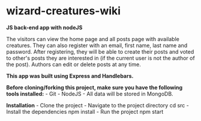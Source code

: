 # wizard-creatures-wiki
**JS back-end app with nodeJS**

The visitors can view the home page and all posts page with available creatures. They can also register with an email, first name, last name and password. After registering, they will be able to create their posts and voted to other's posts they are interested in (if the current user is not the author of the post). Authors can edit or delete posts at any time.

**This app was built using Express and Handlebars.**



**Before cloning/forking this project, make sure you have the following tools installed:**
    - Git
    - NodeJS
    - All data will be stored in MongoDB.


**Installation**
    - Clone the project
    - Navigate to the project directory cd src
    - Install the dependencies npm install
    - Run the project npm start